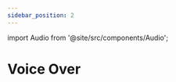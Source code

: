 ```yaml
---
sidebar_position: 2
---
```


import Audio from '@site/src/components/Audio';

# Voice Over

<Audio />